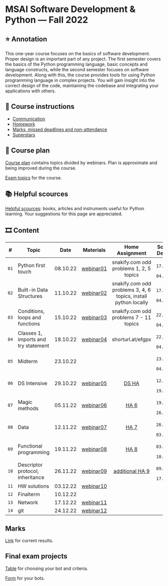 # MSAI Software Development & Python — Fall 2022

## ⭐ Annotation

This one-year course focuses on the basics of software development. Proper design is an important part of any project.
The first semester covers the basics of the Python programming language, basic concepts and language constructs, while the second semester focuses on software development.
Along with this, the course provides tools for using Python programming language in complex projects.
You will gain insight into the correct design of the code, maintaining the codebase and integrating your applications with others.


## 📜 Course instructions

- [Communication](/docs/course-instructions.md#communication)
- [Homework](/docs/course-instructions.md#homework)
- [Marks, missed deadlines and non-attendance](/docs/course-instructions.md#marks-non-attendance-and-missed-deadlines)
- [Superstars](/docs/course-instructions.md#superstars)


## 🧪 Course plan

[Course plan](docs/course-plan.md) contains topics divided by webinars. Plan is approximate and being improved during the course.


[Exam topics](/docs/exam-topics.md) for the course.
<!-- [Past year 1st semester exam topics](/docs/past-year-exam-topics-1.md) for the course. -->




## 📚 Helpful scources

[Helpful scources](/docs/helpful-links-and-literature.md): books, articles and instruments useful for Python learning. Your suggestions for this page are appreciated.


## 🎞 Content

| # | Topic | Date | Materials | Home Assignment | Soft/Hard Deadlines |
|:-:| ----- |:----:|:---------:|:---------------:|:--------------------------:|
| `01` | Python first touch | 08.10.22 | [webinar01](/webinar01) | snakify.com odd problems 1, 2, 5 topics | `23:59 17.10.2022 / 04.11.2022` |
| `02` | Built-in Data Structures | 11.10.22 | [webinar02](/webinar02) | snakify.com odd problems 3, 4, 6 topics, install python locally | `23:59 17.10.2022 / 04.11.2022` |
| `03` | Conditions, loops and functions | 15.10.22 | [webinar03](/webinar03) | snakify.com odd problems 7 - 11 topics | `23:59 22.10.2022 / 04.11.2022` |
| `04` | Classes 1, imports and try statement | 18.10.22 | [webinar04](/webinar04) | shorturl.at/efgpx | `23:59 22.10.2022 / 04.11.2022` |
| `05` | Midterm | 23.10.22 |  |  | `23:59 23.10.2022 / 04.11.2022` |
| `06` | DS Intensive | 29.10.22 | [webinar05](/webinar05) | [DS HA](https://docs.google.com/forms/d/e/1FAIpQLScGwh0vHRhFAzrWS8ZfQpdoIpOkTyj_y0mqQhfm0W4fMb9QNQ/viewform?usp=sf_link) | `23:59 12.11.2022 / 19.11.2022` |
| `07` | Magic methods | 05.11.22 | [webinar06](/webinar06) | [HA 6](https://docs.google.com/forms/d/e/1FAIpQLSd3yG85wjbqsc8LTFpbkm3kk8cNOL7ztH107-IjD678vSHYjg/viewform?usp=sf_link) | `23:59 19.11.2022 / 26.11.2022` |
| `08` | Data | 12.11.22 | [webinar07](/webinar07) | [HA 7](https://docs.google.com/forms/d/e/1FAIpQLSf90paVryBYVW7SGLyhobTAigzfxB0dlcXn4LcCvUCjnjZmUw/viewform?usp=sf_link) | `23:59 26.11.2022 / 03.12.2022` |
| `09` | Functional programming | 19.11.22 | [webinar08](/webinar08) | [HA 8](https://docs.google.com/forms/d/e/1FAIpQLScDhaJqfTeKziGLWAzv3pGFMAc6qmd919PaXJOn-g6ogZzrWg/viewform) | `23:59 03.12.2022 / 10.12.2022` |
| `10` | Descriptor protocol, inheritance | 26.11.22 | [webinar09](/webinar09) | [additional HA 9](https://docs.google.com/forms/d/e/1FAIpQLScsNjkCkZsSW-ss69VyIcJ4L5ctaZSot80TZIoXJvNWKIAm6g/viewform?usp=sf_link) | `23:59 09.12.2022 / 17.12.2022` |
| `11` | HW solutions | 03.12.22 | [webinar10](/webinar10) |  |  |
| `12` | Finalterm | 10.12.22 |  |  |  |
| `13` | Network | 17.12.22 | [webinar11](/webinar11) |  |  |
| `14` | git | 24.12.22 | [webinar12](/webinar12) |  |  |



## Marks

[Link](https://docs.google.com/spreadsheets/d/1ks8hNiL-G2g9hKEE_hr_GUqPpWKaBk5AWsr6bcyKj7Q/edit?usp=sharing) for current results.

## Final exam projects

[Table](https://docs.google.com/spreadsheets/d/1nFaqJJ4etqHs3CHmgt2sLcRmXhfqQIWkL9mgziaNRFQ/edit?usp=sharing) for choosing your bot and criteria.

[Form](https://docs.google.com/forms/d/e/1FAIpQLSflfpr80kz9GPbB1Cx_dCNsX8L6-B8ntgKQwPyGp-DSOTtIGw/viewform?usp=sharing) for your bots.
